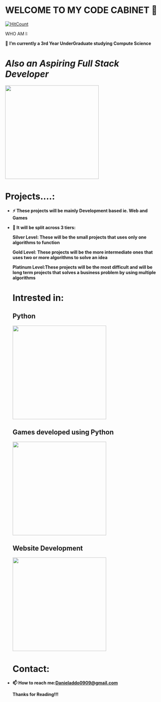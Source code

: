 
<h1><strong>WELCOME TO MY CODE  CABINET 👋</strong></h1>

[![HitCount](http://hits.dwyl.com/D4N18L/D4N18L.svg)](http://hits.dwyl.com/D4N18L/D4N18L)

  WHO AM I:

  🔭 <b>I’m currently a 3rd Year UnderGraduate studying Compute Science</b>
 <br>

  <div text-align= "center" padding="1px">
    <h1><em><b>Also an Aspiring Full Stack Developer</em></h1>
      <img src = "https://media.giphy.com/media/3kwdmZotV1NwOP1dsN/giphy.gif" text-align = "center" width="300">
  </div>
  
  <!--Projects-->
  <div class = "header" text-align= "center" padding="1px">
    <h1> Projects....:</h1>
  </div>

- ⚡ These projects will be mainly Development based ie. Web and Games

- 💬 It will be split across 3 tiers:

  Silver Level: These will be the small projects that uses only one algorithms to function
  
  
  Gold Level: These projects will be the more intermediate ones that uses  two or more algorithms to solve an idea
  
 
  Platinum Level:These projects will be the most difficult and will be long term projects that solves a business problem by using multiple algorithms 
  
 
    <!-- Sections I am Intrested in -->
  <div class = "header" text-align= "center" padding="1px">
    <h1>Intrested in:</h1>
  </div>
  
  <div class ="container">
  <div class="left-col">
          
  <div class="center-col">
              <h2>Python </h2>
    <img src = "https://media.giphy.com/media/UcK7JalnjCz0k/giphy.gif" text-align = "center" width="300">
     </div>
     
  <div class="right-col">
              <h2>Games developed using Python</h2>
     <img src = "https://media.giphy.com/media/agdrwb239dy6Y/giphy.gif" text-align = "center" width="300">
     </div>
     
     <h2>Website Development</h2>
    <img src = "https://media.giphy.com/media/fAnzw6YK33jMwzp5wp/giphy.gifhttps://media.giphy.com/media/fAnzw6YK33jMwzp5wp/giphy.gif" text-align = "center" width="300">
     </div>
     </div>
              

 
  
  <div class = "header" text-align= "center" padding="1px">
    <h1> Contact:</h1>
  </div>
 
- 📫 How to reach me:Danieladdo0909@gmail.com

  Thanks for Reading!!!
